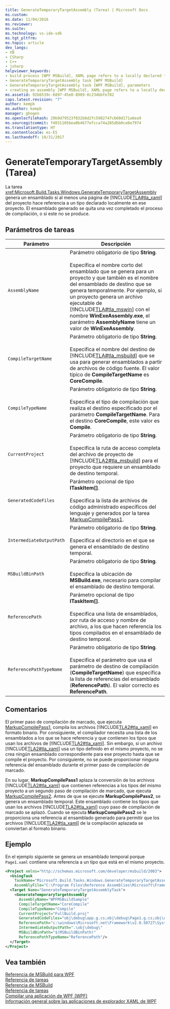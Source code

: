 ```yaml
---
title: GenerateTemporaryTargetAssembly (Tarea) | Microsoft Docs
ms.custom: 
ms.date: 11/04/2016
ms.reviewer: 
ms.suite: 
ms.technology: vs-ide-sdk
ms.tgt_pltfrm: 
ms.topic: article
dev_langs:
- VB
- CSharp
- C++
- jsharp
helpviewer_keywords:
- build process [WPF MSBuild], XAML page refers to a locally declared type
- GenerateTemporaryTargetAssembly task [WPF MSBuild]
- GenerateTemporaryTargetAssembly task [WPF MSBuild], parameters
- creating an assembly [WPF MSBuild], XAML page refers to a locally declared type
ms.assetid: 92b6539c-6897-45e0-8989-0c234bbfe782
caps.latest.revision: "7"
author: kempb
ms.author: kempb
manager: ghogen
ms.openlocfilehash: 29b9d79523f032b8d2fc5982747cb60d171a6ea9
ms.sourcegitcommit: f40311056ea0b4677efcca74a285dbb0ce0e7974
ms.translationtype: HT
ms.contentlocale: es-ES
ms.lasthandoff: 10/31/2017
---
```

# <a name="generatetemporarytargetassembly-task"></a>GenerateTemporaryTargetAssembly (Tarea)
La tarea <xref:Microsoft.Build.Tasks.Windows.GenerateTemporaryTargetAssembly> genera un ensamblado si al menos una página de [!INCLUDE[TLA#tla_xaml](../msbuild/includes/tlasharptla_xaml_md.md)] del proyecto hace referencia a un tipo declarado localmente en ese proyecto. El ensamblado generado se quita una vez completado el proceso de compilación, o si este no se produce.  
  
## <a name="task-parameters"></a>Parámetros de tareas  
  
|Parámetro|Descripción|  
|---------------|-----------------|  
|`AssemblyName`|Parámetro obligatorio de tipo **String**.<br /><br /> Especifica el nombre corto del ensamblado que se genera para un proyecto y que también es el nombre del ensamblado de destino que se genera temporalmente. Por ejemplo, si un proyecto genera un archivo ejecutable de [!INCLUDE[TLA#tla_mswin](../code-quality/includes/tlasharptla_mswin_md.md)] con el nombre **WinExeAssembly.exe**, el parámetro **AssemblyName** tiene un valor de **WinExeAssembly**.|  
|`CompileTargetName`|Parámetro obligatorio de tipo **String**.<br /><br /> Especifica el nombre del destino de [!INCLUDE[TLA#tla_msbuild](../msbuild/includes/tlasharptla_msbuild_md.md)] que se usa para generar ensamblados a partir de archivos de código fuente. El valor típico de **CompileTargetName** es **CoreCompile**.|  
|`CompileTypeName`|Parámetro obligatorio de tipo **String**.<br /><br /> Especifica el tipo de compilación que realiza el destino especificado por el parámetro **CompileTargetName**. Para el destino **CoreCompile**, este valor es **Compile**.|  
|`CurrentProject`|Parámetro obligatorio de tipo **String**.<br /><br /> Especifica la ruta de acceso completa del archivo de proyecto de [!INCLUDE[TLA2#tla_msbuild](../msbuild/includes/tla2sharptla_msbuild_md.md)] para el proyecto que requiere un ensamblado de destino temporal.|  
|`GeneratedCodeFiles`|Parámetro opcional de tipo **ITaskItem[]**.<br /><br /> Especifica la lista de archivos de código administrado específicos del lenguaje y generados por la tarea [MarkupCompilePass1](../msbuild/markupcompilepass1-task.md).|  
|`IntermediateOutputPath`|Parámetro obligatorio de tipo **String**.<br /><br /> Especifica el directorio en el que se genera el ensamblado de destino temporal.|  
|`MSBuildBinPath`|Parámetro obligatorio de tipo **String**.<br /><br /> Especifica la ubicación de **MSBuild.exe**, necesario para compilar el ensamblado de destino temporal.|  
|`ReferencePath`|Parámetro opcional de tipo **ITaskItem[]**.<br /><br /> Especifica una lista de ensamblados, por ruta de acceso y nombre de archivo, a los que hacen referencia los tipos compilados en el ensamblado de destino temporal.|  
|`ReferencePathTypeName`|Parámetro obligatorio de tipo **String**.<br /><br /> Especifica el parámetro que usa el parámetro de destino de compilación (**CompileTargetName**) que especifica la lista de referencias del ensamblado (**ReferencePath**). El valor correcto es **ReferencePath**.|  
  
## <a name="remarks"></a>Comentarios  
 El primer paso de compilación de marcado, que ejecuta [MarkupCompilePass1](../msbuild/markupcompilepass1-task.md), compila los archivos [!INCLUDE[TLA2#tla_xaml](../msbuild/includes/tla2sharptla_xaml_md.md)] en formato binario. Por consiguiente, el compilador necesita una lista de los ensamblados a los que se hace referencia y que contienen los tipos que usan los archivos de [!INCLUDE[TLA2#tla_xaml](../msbuild/includes/tla2sharptla_xaml_md.md)]. Sin embargo, si un archivo [!INCLUDE[TLA2#tla_xaml](../msbuild/includes/tla2sharptla_xaml_md.md)] usa un tipo definido en el mismo proyecto, no se crea ningún ensamblado correspondiente para ese proyecto hasta que se compile el proyecto. Por consiguiente, no se puede proporcionar ninguna referencia del ensamblado durante el primer paso de compilación de marcado.  
  
 En su lugar, **MarkupCompilePass1** aplaza la conversión de los archivos [!INCLUDE[TLA2#tla_xaml](../msbuild/includes/tla2sharptla_xaml_md.md)] que contienen referencias a los tipos del mismo proyecto a un segundo paso de compilación de marcado, que ejecuta [MarkupCompilePass2](../msbuild/markupcompilepass2-task.md). Antes de que se ejecute **MarkupCompilePass2**, se genera un ensamblado temporal. Este ensamblado contiene los tipos que usan los archivos [!INCLUDE[TLA2#tla_xaml](../msbuild/includes/tla2sharptla_xaml_md.md)] cuyo paso de compilación de marcado se aplazó. Cuando se ejecuta **MarkupCompilePass2** se le proporciona una referencia al ensamblado generado para permitir que los archivos [!INCLUDE[TLA2#tla_xaml](../msbuild/includes/tla2sharptla_xaml_md.md)] de la compilación aplazada se conviertan al formato binario.  
  
## <a name="example"></a>Ejemplo  
 En el ejemplo siguiente se genera un ensamblado temporal porque `Page1.xaml` contiene una referencia a un tipo que está en el mismo proyecto.  
  
```xml  
<Project xmlns="http://schemas.microsoft.com/developer/msbuild/2003">  
  <UsingTask  
    TaskName="Microsoft.Build.Tasks.Windows.GenerateTemporaryTargetAssembly"   
    AssemblyFile="C:\Program Files\Reference Assemblies\Microsoft\Framework\v3.0\PresentationBuildTasks.dll" />  
  <Target Name="GenerateTemporaryTargetAssemblyTask">  
    <GenerateTemporaryTargetAssembly  
      AssemblyName="WPFMSBuildSample"  
      CompileTargetName="CoreCompile"  
      CompileTypeName="Compile"  
      CurrentProject="FullBuild.proj"  
      GeneratedCodeFiles="obj\debug\app.g.cs;obj\debug\Page1.g.cs;obj\debug\Page2.g.cs"  
      ReferencePath="c:\windows\Microsoft.net\Framework\v2.0.50727\System.dll;C:\Program Files\Reference Assemblies\Microsoft\WinFx\v3.0\PresentationCore.dll;C:\Program Files\Reference Assemblies\Microsoft\WinFx\v3.0\PresentationFramework.dll;C:\Program Files\Reference Assemblies\Microsoft\WinFx\v3.0\WindowsBase.dll"  
      IntermediateOutputPath=".\obj\debug\"  
      MSBuildBinPath="$(MSBuildBinPath)"  
      ReferencePathTypeName="ReferencePath"/>  
  </Target>  
</Project>  
```  
  
## <a name="see-also"></a>Vea también  
 [Referencia de MSBuild para WPF](../msbuild/wpf-msbuild-reference.md)   
 [Referencia de tareas](../msbuild/wpf-msbuild-task-reference.md)   
 [Referencia de MSBuild](../msbuild/msbuild-reference.md)   
 [Referencia de tareas](../msbuild/msbuild-task-reference.md)   
 [Compilar una aplicación de WPF (WPF)](/dotnet/framework/wpf/app-development/building-a-wpf-application-wpf)   
 [Información general sobre las aplicaciones de explorador XAML de WPF](/dotnet/framework/wpf/app-development/wpf-xaml-browser-applications-overview)